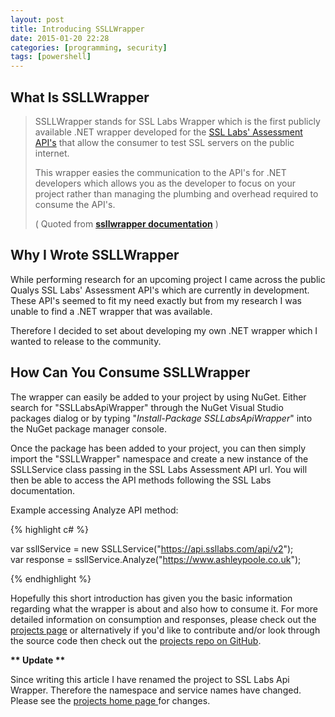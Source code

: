 ```yaml
---
layout: post
title: Introducing SSLLWrapper
date: 2015-01-20 22:28
categories: [programming, security]
tags: [powershell]
---
```

<h2>What Is SSLLWrapper</h2>
<blockquote>SSLLWrapper stands for SSL Labs Wrapper which is the first publicly available .NET wrapper developed for the <a title="SSL Labs Assessment API's GitHub" href="https://github.com/ssllabs/ssllabs-scan/blob/master/ssllabs-api-docs.md" target="_blank">SSL Labs' Assessment API's</a> that allow the consumer to test SSL servers on the public internet.

This wrapper easies the communication to the API's for .NET developers which allows you as the developer to focus on your project rather than managing the plumbing and overhead required to consume the API's.

( Quoted from <a title="ssllwrapper page" href="/ssllwrapper/" target="_blank"><strong>ssllwrapper documentation</strong></a> )</blockquote>
<h2>Why I Wrote SSLLWrapper</h2>
While performing research for an upcoming project I came across the public Qualys SSL Labs' Assessment API's which are currently in development. These API's seemed to fit my need exactly but from my research I was unable to find a .NET wrapper that was available.

Therefore I decided to set about developing my own .NET wrapper which I wanted to release to the community.
<h2>How Can You Consume SSLLWrapper</h2>
The wrapper can easily be added to your project by using NuGet. Either search for "SSLLabsApiWrapper" through the NuGet Visual Studio packages dialog or by typing "<em>Install-Package SSLLabsApiWrapper</em>" into the NuGet package manager console.<!--more-->

Once the package has been added to your project, you can then simply import the "SSLLWrapper" namespace and create a new instance of the SSLLService class passing in the SSL Labs Assessment API url. You will then be able to access the API methods following the SSL Labs documentation.

Example accessing Analyze API method:

{% highlight c# %}

var ssllService = new SSLLService("https://api.ssllabs.com/api/v2");  
var response = ssllService.Analyze("https://www.ashleypoole.co.uk");

{% endhighlight %}


Hopefully this short introduction has given you the basic information regarding what the wrapper is about and also how to consume it. For more detailed information on consumption and responses, please check out the <a title="ssllwrapper project page" href="http://www.ashleypoole.co.uk/ssllabs-api-wrapper" target="_blank">projects page</a> or alternatively if you'd like to contribute and/or look through the source code then check out the <a title="SSLLWrapper GitHub" href="https://github.com/AshleyPoole/SSLLabs-Api-Wrapper" target="_blank">projects repo on GitHub</a>.

<strong>** Update **</strong>

Since writing this article I have renamed the project to SSL Labs Api Wrapper. Therefore the namespace and service names have changed. Please see the <a title="SSL Labs Api Wrapper" href="http://www.ashleypoole.co.uk/ssllabs-api-wrapper" target="_blank">projects home page </a>for changes.
